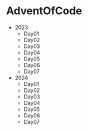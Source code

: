 # AdventOfCode
- 2023
  - Day01
  - Day02
  - Day03
  - Day04
  - Day05
  - Day06
  - Day07
- 2024
  - Day01
  - Day02
  - Day03
  - Day04
  - Day05
  - Day06
  - Day07
